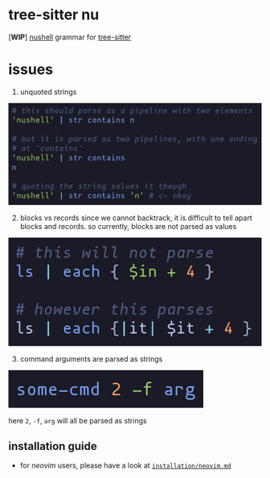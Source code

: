 # tree-sitter nu

[**WIP**] [nushell](https://github.com/nushell/nushell) grammar for [tree-sitter](https://tree-sitter.github.io/tree-sitter/)

# issues
1. unquoted strings

![treesitter-nu.readme.1.png](resources/treesitter-nu.readme.1.png)

2. blocks vs records
since we cannot backtrack, it is difficult to tell apart blocks and
records. so currently, blocks are not parsed as values

![treesitter-nu.readme.2.png](resources/treesitter-nu.readme.2.png)

3. command arguments are parsed as strings

![treesitter-nu.readme.3.png](resources/treesitter-nu.readme.3.png)

here `2`, `-f`, `arg` will all be parsed as strings

## installation guide
- for *neovim* users, please have a look at [`installation/neovim.md`](installation/neovim.md)
